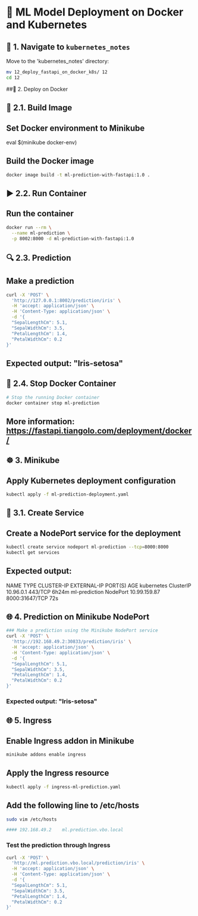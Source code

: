 # 🚀 ML Model Deployment on Docker and Kubernetes

## 📁 1. Navigate to `kubernetes_notes`

Move to the 'kubernetes_notes' directory:

```sh
mv 12_deploy_fastapi_on_docker_k8s/ 12
cd 12
```

##🐋 2. Deploy on Docker

## 🔨 2.1. Build Image

## Set Docker environment to Minikube
eval $(minikube docker-env)

## Build the Docker image
```sh
docker image build -t ml-prediction-with-fastapi:1.0 .
```
## ▶️ 2.2. Run Container

## Run the container
```sh
docker run --rm \
  --name ml-prediction \
  -p 8002:8000 -d ml-prediction-with-fastapi:1.0
```
## 🔍 2.3. Prediction

## Make a prediction

```sh
curl -X 'POST' \
  'http://127.0.0.1:8002/prediction/iris' \
  -H 'accept: application/json' \
  -H 'Content-Type: application/json' \
  -d '{
  "SepalLengthCm": 5.1,
  "SepalWidthCm": 3.5,
  "PetalLengthCm": 1.4,
  "PetalWidthCm": 0.2
}'
```
## Expected output: "Iris-setosa"

## 🛑 2.4. Stop Docker Container
```sh
# Stop the running Docker container
docker container stop ml-prediction
```
## More information: https://fastapi.tiangolo.com/deployment/docker/

## ☸️ 3. Minikube

## Apply Kubernetes deployment configuration
```sh
kubectl apply -f ml-prediction-deployment.yaml
```
## 🔧 3.1. Create Service

## Create a NodePort service for the deployment
```sh
kubectl create service nodeport ml-prediction --tcp=8000:8000
kubectl get services
```
## Expected output:
  NAME            TYPE        CLUSTER-IP     EXTERNAL-IP   PORT(S)          AGE
  kubernetes      ClusterIP   10.96.0.1      <none>        443/TCP          6h24m
  ml-prediction   NodePort    10.99.159.87   <none>        8000:31647/TCP   72s

## 🌐 4. Prediction on Minikube NodePort
```sh
### Make a prediction using the Minikube NodePort service
curl -X 'POST' \
  'http://192.168.49.2:30833/prediction/iris' \
  -H 'accept: application/json' \
  -H 'Content-Type: application/json' \
  -d '{
  "SepalLengthCm": 5.1,
  "SepalWidthCm": 3.5,
  "PetalLengthCm": 1.4,
  "PetalWidthCm": 0.2
}'
```
### Expected output: "Iris-setosa"

## 🌐 5. Ingress

## Enable Ingress addon in Minikube
```sh
minikube addons enable ingress
```
## Apply the Ingress resource
```sh
kubectl apply -f ingress-ml-prediction.yaml
```

## Add the following line to /etc/hosts
```sh
sudo vim /etc/hosts

#### 192.168.49.2    ml.prediction.vbo.local
```
### Test the prediction through Ingress
```sh
curl -X 'POST' \
  'http://ml.prediction.vbo.local/prediction/iris' \
  -H 'accept: application/json' \
  -H 'Content-Type: application/json' \
  -d '{
  "SepalLengthCm": 5.1,
  "SepalWidthCm": 3.5,
  "PetalLengthCm": 1.4,
  "PetalWidthCm": 0.2
}'
```
